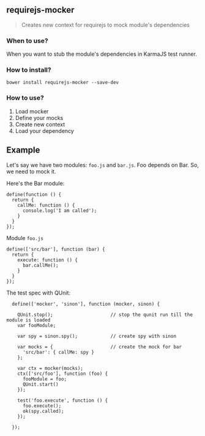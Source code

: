 ## requirejs-mocker

> Creates new context for requirejs to mock module's dependencies

### When to use?
When you want to stub the module's dependencies in KarmaJS test runner.
 
### How to install?

    bower install requirejs-mocker --save-dev

### How to use?

1. Load mocker
2. Define your mocks
3. Create new context
4. Load your dependency

## Example
Let's say we have two modules: `foo.js` and `bar.js`. Foo depends on Bar. So, we need to mock it.

Here's the Bar module:

    define(function () {
      return {
        callMe: function () {
          console.log('I am called');
        }
      }
    });

Module `foo.js`

    define(['src/bar'], function (bar) {
      return {
        execute: function () {
          bar.callMe();
        }
      }
    });

The test spec with QUnit:

      define(['mocker', 'sinon'], function (mocker, sinon) {
        
        QUnit.stop();                     // stop the qunit run till the module is loaded
        var fooModule;
         
        var spy = sinon.spy();            // create spy with sinon
        
        var mocks = {                     // create the mock for bar
          'src/bar': { callMe: spy } 
        };
        
        var ctx = mocker(mocks);
        ctx(['src/foo'], function (foo) {
          fooModule = foo;
          QUnit.start()
        });
        
        test('foo.execute', function () {
          foo.execute();
          ok(spy.called);
        });
        
      });
    
